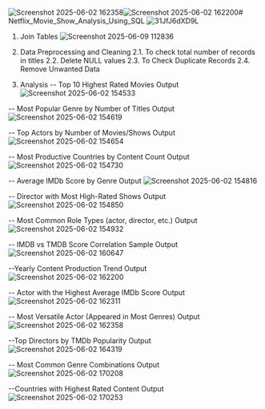 ![Screenshot 2025-06-02 162358](https://github.com/user-attachments/assets/26bc9bcb-6e83-457a-ae7d-49fe209f270e)![Screenshot 2025-06-02 162200](https://github.com/user-attachments/assets/9b7c1458-8f87-444b-9cf2-47cb7e275400)# Netflix_Movie_Show_Analysis_Using_SQL
![31JfJ6dXD9L](https://github.com/user-attachments/assets/5085c0e7-19d2-4c5f-8d86-4a938b1321c1)

1.	Join Tables
   ![Screenshot 2025-06-09 112836](https://github.com/user-attachments/assets/68fd5073-e50b-4fc5-a462-9485a81ac241)

2.	Data Preprocessing and Cleaning 
2.1.	To check total number of records in titles
2.2.	Delete NULL values 
2.3.	To Check Duplicate Records
2.4.	Remove Unwanted Data 

4. Analysis 
-- Top 10 Highest Rated Movies
   Output
   ![Screenshot 2025-06-02 154533](https://github.com/user-attachments/assets/927ddf8d-b1b4-4b44-8e86-f543438a9b09)

-- Most Popular Genre by Number of Titles
   Output
   ![Screenshot 2025-06-02 154619](https://github.com/user-attachments/assets/2f89b1b7-205b-4864-9b9b-97a5932a2456)

-- Top Actors by Number of Movies/Shows
   Output
   ![Screenshot 2025-06-02 154654](https://github.com/user-attachments/assets/a75aa8fe-4473-4ccc-80df-bf86eb536273)

-- Most Productive Countries by Content Count
   Output
   ![Screenshot 2025-06-02 154730](https://github.com/user-attachments/assets/d596d1c0-8163-490c-a962-8a44540658d6)

-- Average IMDb Score by Genre
   Output
   ![Screenshot 2025-06-02 154816](https://github.com/user-attachments/assets/107e4513-9a7c-410c-ace6-a2f2fb0cc725)

-- Director with Most High-Rated Shows
   Output
   ![Screenshot 2025-06-02 154850](https://github.com/user-attachments/assets/e1e16876-837d-486c-ac88-557d338fae71)

-- Most Common Role Types (actor, director, etc.)
   Output
   ![Screenshot 2025-06-02 154932](https://github.com/user-attachments/assets/80b7956e-4a39-4f65-b345-a3063abf391f)

-- IMDB vs TMDB Score Correlation Sample
   Output
   ![Screenshot 2025-06-02 160647](https://github.com/user-attachments/assets/ce313807-6a3e-479f-a2d6-3e4200fc53a7)

--Yearly Content Production Trend
   Output
   ![Screenshot 2025-06-02 162200](https://github.com/user-attachments/assets/68dd7ce2-bce9-4b4c-b0af-4ab6000ecf7b)

-- Actor with the Highest Average IMDb Score
   Output
   ![Screenshot 2025-06-02 162311](https://github.com/user-attachments/assets/d675fe32-5a85-4f1c-9aae-c87c029a4271)

-- Most Versatile Actor (Appeared in Most Genres)
   Output
   ![Screenshot 2025-06-02 162358](https://github.com/user-attachments/assets/67c2ffca-3956-470e-ae11-5cacc0ac3812)

--Top Directors by TMDb Popularity
   Output
   ![Screenshot 2025-06-02 164319](https://github.com/user-attachments/assets/993740aa-417c-47c4-b4c3-ef09b8ec858e)

-- Most Common Genre Combinations
   Output
   ![Screenshot 2025-06-02 170208](https://github.com/user-attachments/assets/9a47b922-1d5a-4860-a75f-bcb7f2aa88e7)

--Countries with Highest Rated Content
   Output
   ![Screenshot 2025-06-02 170253](https://github.com/user-attachments/assets/b3e77a23-9d87-4a31-8b69-5bcec29dc1fd)
